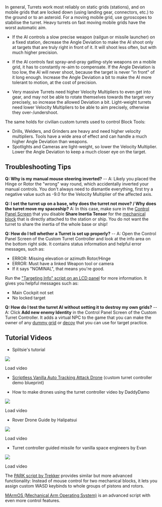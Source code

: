 
In general, Turrets work most reliably on static grids (stations), and on mobile grids that are locked down (using landing gear, connectors, etc.) to the ground or to an asteroid. For a moving mobile grid, use gyroscopes to stabilise the turret. Heavy turrets on fast moving mobile grids have the worst automatic aim.

*   If the AI controls a slow precise weapon (railgun or missile launcher) on a fixed station, decrease the Angle Deviation to make the AI shoot only at targets that are truly right in front of it. It will shoot less often, but with much higher precision.

*   If the AI controls fast spray-and-pray gatling-style weapons on a mobile grid, it has to constantly re-aim to compensate. If the Angle Deviation is too low, the AI will never shoot, because the target is never "in front" of it long enough. Increase the Angle Deviation a bit to make the AI more tolerant to motion, at the cost of precision.

*   Very massive Turrets need higher Velocity Multipliers to even get into gear, and may not be able to rotate themselves towards the target very precisely, so increase the allowed Deviation a bit. Light-weight turrets need lower Velocity Multipliers to be able to aim precisely, otherwise they over-/undershoot.

The same holds for civilian custom turrets used to control Block Tools:

*   Drills, Welders, and Grinders are heavy and need higher velocity multipliers. Tools have a wide area of effect and can handle a much higher Angle Deviation than weapons.
*   Spotlights and Cameras are light-weight, so lower the Velocity Multiplier. Lower the Angle Deviation to keep a much closer eye on the target.

## Troubleshooting Tips

**Q: Why is my manual mouse steering inverted?** -- A: Likely you placed the Hinge or Rotor the "wrong" way round, which accidentally inverted your manual controls. You don't always need to dismantle everything, first try a negative value such as -9.0 for the Velocity Multiplier of the affected axis.

**Q: I set the turret up on a base, why does the turret not move? / Why does the turret move my spaceship?** A: In this case, make sure in the [Control Panel Screen](https://spaceengineers.wiki.gg/wiki/Control_Panel_Screen "Control Panel Screen") that you disable **Share Inertia Tensor** for the [mechanical block](https://spaceengineers.wiki.gg/wiki/Mechanical_Blocks "Mechanical Blocks") that is directly attached to the station or ship. You do not want the turret to share the inertia of the whole base or ship!

**Q: How do I tell whether a Turret is set up properly?** -- A: Open the Control Panel Screen of the Custom Turret Controller and look at the info area on the bottom right side. It contains status information and helpful error messages, such as:

*   ERROR: Missing elevation or azimuth Rotor/Hinge
*   ERROR: Must have a linked Weapon tool or camera
*   If it says "NOMINAL", that means you're good.

Run the ["Targeting Info" script on an LCD panel](https://spaceengineers.wiki.gg/wiki/LCD_Surface_Options "LCD Surface Options") for more information. It gives you helpful messages such as:

*   Main Cockpit not set
*   No locked target

**Q: How do I test the turret AI without setting it to destroy my own grids?** -- A: Click **Add new enemy Identity** in the Control Panel Screen of the Custom Turret Controller. It adds a virtual NPC to the game that you can make the owner of any [dummy grid](https://spaceengineers.wiki.gg/wiki/Target_Dummy "Target Dummy") or [decoy](https://spaceengineers.wiki.gg/wiki/Decoy "Decoy") that you can use for target practice.

## Tutorial Videos

*   Splitsie's tutorial

![](https://i.ytimg.com/vi/8yA1dgX3Jl8/hqdefault.jpg)

Load video

*   [Scriptless Vanilla Auto Tracking Attack Drone](https://steamcommunity.com/sharedfiles/filedetails/?id=2746227117) (custom turret controller demo blueprint)

*   How to make drones using the turret controller video by DaddyDamo

![](https://i.ytimg.com/vi/1VCr6DDjPRM/hqdefault.jpg)

Load video

*   Rover Drone Guide by Halipatsui

![](https://i.ytimg.com/vi/BfO7c0eggEE/hqdefault.jpg)

Load video

*   Turret controller guided missile for vanilla space engineers by Evan

![](https://i.ytimg.com/vi/62L5E_9fiV8/hqdefault.jpg)

Load video

The [PARK script by Trekker](https://steamcommunity.com/sharedfiles/filedetails/?id=1933151026) provides similar but more advanced functionality: Instead of mouse control for two mechanical blocks, it lets you assign custom WASD keybinds to whole groups of pistons and rotors.

[MArmOS (Mechanical Arm Operating System)](https://steamcommunity.com/sharedfiles/filedetails/?id=767595187) is an advanced script with even more control features.